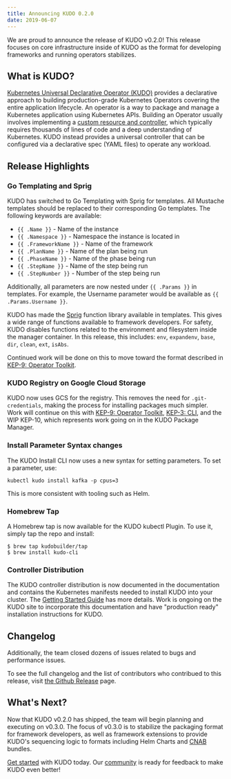 ```yaml
---
title: Announcing KUDO 0.2.0
date: 2019-06-07
---
```


We are proud to announce the release of KUDO v0.2.0! This release focuses on core infrastructure inside of KUDO as the format for developing frameworks and running operators stabilizes.

## What is KUDO?

[Kubernetes Universal Declarative Operator (KUDO)](https://github.com/kudobuilder/kudo) provides a declarative approach to building production-grade Kubernetes Operators covering the entire application lifecycle. An operator is a way to package and manage a Kubernetes application using Kubernetes APIs. Building an Operator usually involves implementing a [custom resource and controller](https://kubernetes.io/docs/concepts/extend-kubernetes/api-extension/custom-resources/), which typically requires thousands of lines of code and a deep understanding of Kubernetes. KUDO instead provides a universal controller that can be configured via a declarative spec (YAML files) to operate any workload.

## Release Highlights

### Go Templating and Sprig

KUDO has switched to Go Templating with Sprig for templates. All Mustache templates should be replaced to their corresponding Go templates. The following keywords are available:

- `{{ .Name }}` - Name of the instance
- `{{ .Namespace }}` - Namespace the instance is located in
- `{{ .FrameworkName }}` - Name of the framework
- `{{ .PlanName }}` - Name of the plan being run
- `{{ .PhaseName }}` - Name of the phase being run
- `{{ .StepName }}` - Name of the step being run
- `{{ .StepNumber }}` - Number of the step being run

Additionally, all parameters are now nested under `{{ .Params }}` in templates. For example, the Username parameter would be available as `{{ .Params.Username }}`.

KUDO has made the [Sprig](https://github.com/Masterminds/sprig) function library available in templates. This gives a wide range of functions available to framework developers. For safety, KUDO disables functions related to the environment and filesystem inside the manager container. In this release, this includes: `env`, `expandenv`, `base`, `dir`, `clean`, `ext`, `isAbs`.

Continued work will be done on this to move toward the format described in [KEP-9: Operator Toolkit](https://github.com/kudobuilder/kudo/blob/master/keps/0009-operator-toolkit.md).

### KUDO Registry on Google Cloud Storage

KUDO now uses GCS for the registry. This removes the need for `.git-credentials`, making the process for installing packages much simpler. Work will continue on this with [KEP-9: Operator Toolkit](https://github.com/kudobuilder/kudo/blob/master/keps/0009-operator-toolkit.md), [KEP-3: CLI](https://github.com/kudobuilder/kudo/blob/master/keps/0003-kep-cli.md), and the WIP KEP-10, which represents work going on in the KUDO Package Manager.

### Install Parameter Syntax changes

The KUDO Install CLI now uses a new syntax for setting parameters. To set a parameter, use:

```
kubectl kudo install kafka -p cpus=3
```

This is more consistent with tooling such as Helm.

### Homebrew Tap

A Homebrew tap is now available for the KUDO kubectl Plugin. To use it, simply tap the repo and install:

```
$ brew tap kudobuilder/tap
$ brew install kudo-cli
```

### Controller Distribution

The KUDO controller distribution is now documented in the documentation and contains the Kubernetes manifests needed to install KUDO into your cluster. The [Getting Started Guide](https://github.com/kudobuilder/kudo/blob/master/docs/getting-started.md) has more details. Work is ongoing on the KUDO site to incorporate this documentation and have "production ready" installation instructions for KUDO.

## Changelog

Additionally, the team closed dozens of issues related to bugs and performance issues.

To see the full changelog and the list of contributors who contribued to this release, visit [the Github Release](https://github.com/kudobuilder/kudo/releases/tag/v0.2.0) page.

## What's Next?

Now that KUDO v0.2.0 has shipped, the team will begin planning and executing on v0.3.0. The focus of v0.3.0 is to stabilize the packaging format for framework developers, as well as framework extensions to provide KUDO's sequencing logic to formats including Helm Charts and [CNAB](https://cnab.io) bundles.

[Get started](/docs/getting-started) with KUDO today. Our [community](/docs/community) is ready for feedback to make KUDO even better!
